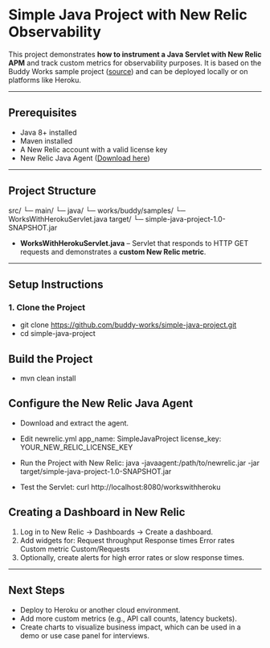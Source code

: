 # Simple Java Project with New Relic Observability

This project demonstrates **how to instrument a Java Servlet with New Relic APM** and track custom metrics for observability purposes. It is based on the Buddy Works sample project ([source](https://github.com/buddy-works/simple-java-project)) and can be deployed locally or on platforms like Heroku.

---

## Prerequisites

- Java 8+ installed  
- Maven installed  
- A New Relic account with a valid license key  
- New Relic Java Agent ([Download here](https://docs.newrelic.com/docs/apm/agents/java-agent/installation/java-agent-installation))  

---

## Project Structure
src/
└─ main/
└─ java/
└─ works/buddy/samples/
└─ WorksWithHerokuServlet.java
target/
└─ simple-java-project-1.0-SNAPSHOT.jar


- **WorksWithHerokuServlet.java** – Servlet that responds to HTTP GET requests and demonstrates a **custom New Relic metric**.  

---

## Setup Instructions

### 1. Clone the Project
- git clone https://github.com/buddy-works/simple-java-project.git
- cd simple-java-project

## Build the Project
- mvn clean install
  
## Configure the New Relic Java Agent
- Download and extract the agent.
- Edit newrelic.yml
  app_name: SimpleJavaProject
  license_key: YOUR_NEW_RELIC_LICENSE_KEY
  
- Run the Project with New Relic: java -javaagent:/path/to/newrelic.jar -jar target/simple-java-project-1.0-SNAPSHOT.jar

- Test the Servlet: curl http://localhost:8080/workswithheroku

## Creating a Dashboard in New Relic
1. Log in to New Relic → Dashboards → Create a dashboard.
2. Add widgets for:
    Request throughput
    Response times
    Error rates
    Custom metric Custom/Requests
3. Optionally, create alerts for high error rates or slow response times.

---

## Next Steps
- Deploy to Heroku or another cloud environment.
- Add more custom metrics (e.g., API call counts, latency buckets).
- Create charts to visualize business impact, which can be used in a demo or use case panel for interviews.
